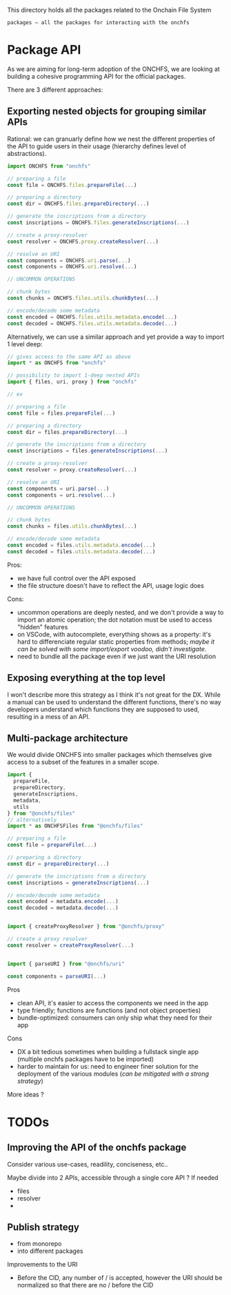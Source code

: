 This directory holds all the packages related to the Onchain File System

```
packages – all the packages for interacting with the onchfs
```

# Package API

As we are aiming for long-term adoption of the ONCHFS, we are looking at building a cohesive programming API for the official packages.

There are 3 different approaches:

## Exporting nested objects for grouping similar APIs

Rational: we can granuarly define how we nest the different properties of the API to guide users in their usage (hierarchy defines level of abstractions).

```ts
import ONCHFS from "onchfs"

// preparing a file
const file = ONCHFS.files.prepareFile(...)

// preparing a directory
const dir = ONCHFS.files.prepareDirectory(...)

// generate the inscriptions from a directory
const inscriptions = ONCHFS.files.generateInscriptions(...)

// create a proxy-resolver
const resolver = ONCHFS.proxy.createResolver(...)

// resolve an URI
const components = ONCHFS.uri.parse(...)
const components = ONCHFS.uri.resolve(...)

// UNCOMMON OPERATIONS

// chunk bytes
const chunks = ONCHFS.files.utils.chunkBytes(...)

// encode/decode some metadata
const encoded = ONCHFS.files.utils.metadata.encode(...)
const decoded = ONCHFS.files.utils.metadata.decode(...)

```

Alternatively, we can use a similar approach and yet provide a way to import 1 level deep:

```ts
// gives access to the same API as above
import * as ONCHFS from "onchfs"

// possibility to import 1-deep nested APIs
import { files, uri, proxy } from "onchfs"

// ex

// preparing a file
const file = files.prepareFile(...)

// preparing a directory
const dir = files.prepareDirectory(...)

// generate the inscriptions from a directory
const inscriptions = files.generateInscriptions(...)

// create a proxy-resolver
const resolver = proxy.createResolver(...)

// resolve an URI
const components = uri.parse(...)
const components = uri.resolve(...)

// UNCOMMON OPERATIONS

// chunk bytes
const chunks = files.utils.chunkBytes(...)

// encode/decode some metadata
const encoded = files.utils.metadata.encode(...)
const decoded = files.utils.metadata.decode(...)

```

Pros:

- we have full control over the API exposed
- the file structure doesn't have to reflect the API, usage logic does

Cons:

- uncommon operations are deeply nested, and we don't provide a way to import an atomic operation; the dot notation must be used to access "hidden" features
- on VSCode, with autocomplete, everything shows as a property: it's hard to differenciate regular static properties from methods; _maybe it can be solved with some import/export voodoo, didn't investigate_.
- need to bundle all the package even if we just want the URI resolution

## Exposing everything at the top level

I won't describe more this strategy as I think it's not great for the DX. While a manual can be used to understand the different functions, there's no way developers understand which functions they are supposed to used, resulting in a mess of an API.

## Multi-package architecture

We would divide ONCHFS into smaller packages which themselves give access to a subset of the features in a smaller scope.

```ts
import {
  prepareFile,
  prepareDirectory,
  generateInscriptions,
  metadata,
  utils
} from "@onchfs/files"
// alternatively
import * as ONCHFSFiles from "@onchfs/files"

// preparing a file
const file = prepareFile(...)

// preparing a directory
const dir = prepareDirectory(...)

// generate the inscriptions from a directory
const inscriptions = generateInscriptions(...)

// encode/decode some metadata
const encoded = metadata.encode(...)
const decoded = metadata.decode(...)


import { createProxyResolver } from "@onchfs/proxy"

// create a proxy resolver
const resolver = createProxyResolver(...)


import { parseURI } from "@onchfs/uri"

const components = parseURI(...)

```

Pros

- clean API, it's easier to access the components we need in the app
- type friendly; functions are functions (and not object properties)
- bundle-optimized: consumers can only ship what they need for their app

Cons

- DX a bit tedious sometimes when building a fullstack single app (multiple onchfs packages have to be imported)
- harder to maintain for us: need to engineer finer solution for the deployment of the various modules (_can be mitigated with a strong strategy_)

More ideas ?

# TODOs

## Improving the API of the onchfs package

Consider various use-cases, readility, conciseness, etc..

Maybe divide into 2 APIs, accessible through a single core API ? If needed

- files
- resolver
-

## Publish strategy

- from monorepo
- into different packages

Improvements to the URI

- Before the CID, any number of / is accepted, however the URI should be normalized so that there are no / before the CID
